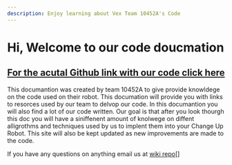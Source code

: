 ```yaml
---
description: Enjoy learning about Vex Team 10452A's Code
---
```

# Hi, Welcome to our code doucmation

 ## [For the acutal Github link with our code click here](https://github.com/Zesty-Mustaches/2020-2021-Change-Up)

 This documantion was created by team 10452A to give provide knowldege on the code used on their robot. This documation will provide you with links to resorces used by our team to delvop our code. In this documantion you will also find a lot of our code written. Our goal is that after you look thourgh this doc you will have a siniffenent amount of knolwege on diffent alligrothms and techniques used by us to implent them into your Change Up Robot. This site will also be kept updated as new improvements are made to the code. 

If you have any questions on anything email us at [wiki repo](mailto:zestymustaches@gmail.com)[]
  